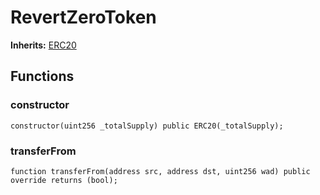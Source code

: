 # RevertZeroToken
**Inherits:**
[ERC20](/lib/solady/ext/wake/weird/Bytes32Metadata.sol/contract.ERC20.md)


## Functions
### constructor


```solidity
constructor(uint256 _totalSupply) public ERC20(_totalSupply);
```

### transferFrom


```solidity
function transferFrom(address src, address dst, uint256 wad) public override returns (bool);
```

